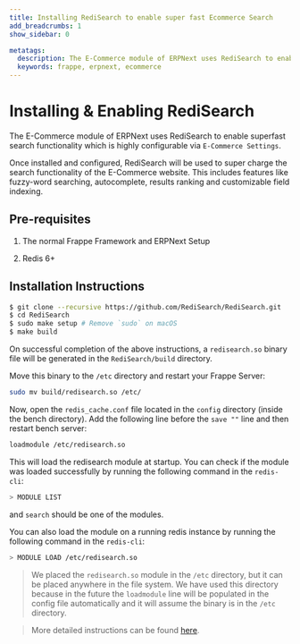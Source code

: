 ```yaml
---
title: Installing RediSearch to enable super fast Ecommerce Search
add_breadcrumbs: 1
show_sidebar: 0

metatags:
  description: The E-Commerce module of ERPNext uses RediSearch to enable superfast search functionality which is highly configurable via `E-Commerce Settings`.
  keywords: frappe, erpnext, ecommerce
---
```


<!-- add-breadcrumbs -->

# Installing & Enabling RediSearch

The E-Commerce module of ERPNext uses RediSearch to enable superfast search functionality which is highly configurable via `E-Commerce Settings`.

Once installed and configured, RediSearch will be used to super charge the search functionality of the E-Commerce website. This includes features like fuzzy-word searching, autocomplete, results ranking and customizable field indexing.

## Pre-requisites

1. The normal Frappe Framework and ERPNext Setup

2. Redis 6+

## Installation Instructions

```bash
$ git clone --recursive https://github.com/RediSearch/RediSearch.git
$ cd RediSearch
$ sudo make setup # Remove `sudo` on macOS
$ make build
```

On successful completion of the above instructions, a `redisearch.so` binary file will be generated in the `RediSearch/build` directory.

Move this binary to the `/etc` directory and restart your Frappe Server:

```bash
sudo mv build/redisearch.so /etc/
```

Now, open the `redis_cache.conf` file located in the `config` directory (inside the bench directory). Add the following line before the `save ""` line and then restart bench server:

```bash
loadmodule /etc/redisearch.so
```

This will load the redisearch module at startup. You can check if the module was loaded successfully by running the following command in the `redis-cli`:

```bash
> MODULE LIST
```

and `search` should be one of the modules.

You can also load the module on a running redis instance by running the following command in the `redis-cli`:

```bash
> MODULE LOAD /etc/redisearch.so
```

> We placed the `redisearch.so` module in the `/etc` directory, but it can be placed anywhere in the file system. We have used this directory because in the future the `loadmodule` line will be populated in the config file automatically and it will assume the binary is in the `/etc` directory.

> More detailed instructions can be found [here](https://oss.redislabs.com/redisearch/Quick_Start/#building_and_running_from_source).
